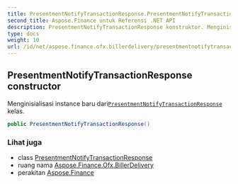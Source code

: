 ```yaml
---
title: PresentmentNotifyTransactionResponse.PresentmentNotifyTransactionResponse
second_title: Aspose.Finance untuk Referensi .NET API
description: PresentmentNotifyTransactionResponse konstruktor. Menginisialisasi instance baru dariPresentmentNotifyTransactionResponse kelas.
type: docs
weight: 10
url: /id/net/aspose.finance.ofx.billerdelivery/presentmentnotifytransactionresponse/presentmentnotifytransactionresponse/
---
```

## PresentmentNotifyTransactionResponse constructor

Menginisialisasi instance baru dari[`PresentmentNotifyTransactionResponse`](../) kelas.

```csharp
public PresentmentNotifyTransactionResponse()
```

### Lihat juga

* class [PresentmentNotifyTransactionResponse](../)
* ruang nama [Aspose.Finance.Ofx.BillerDelivery](../../presentmentnotifytransactionresponse/)
* perakitan [Aspose.Finance](../../../)


